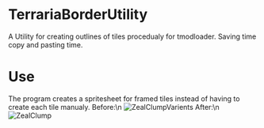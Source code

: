 # TerrariaBorderUtility
A Utility for creating outlines of tiles procedualy for tmodloader. Saving time copy and pasting time.

# Use
The program creates a spritesheet for framed tiles instead of having to create each tile manualy.
Before:\n
![ZealClumpVarients](https://github.com/ObsidianMiner/TerrariaBorderUtility/assets/69020049/f3af321c-625b-4c60-86cb-f4562719fe1d)
After:\n
![ZealClump](https://github.com/ObsidianMiner/TerrariaBorderUtility/assets/69020049/aa936c73-3480-4fb0-acc2-2dbf7eb43033)
